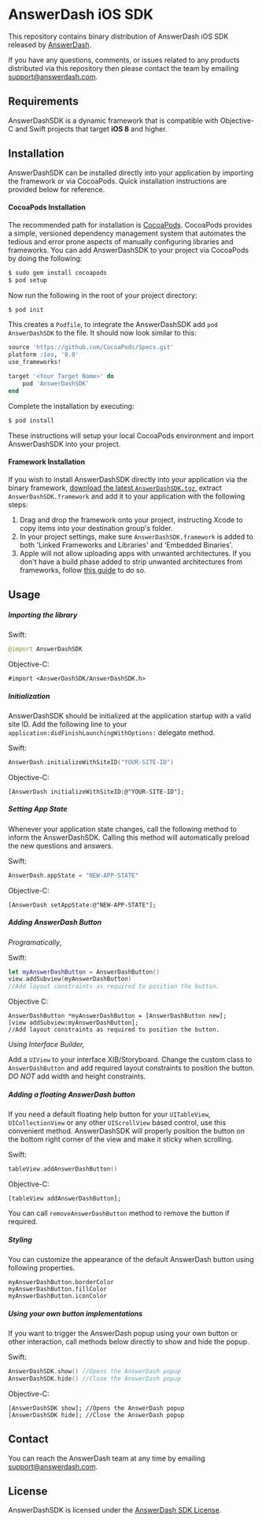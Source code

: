 # AnswerDash iOS SDK

This repository contains binary distribution of AnswerDash iOS SDK released by [AnswerDash](http://www.answerdash.com).

If you have any questions, comments, or issues related to any products distributed via this repository then please contact the team by emailing [support@answerdash.com](mailto:support@answerdash.com).

## Requirements

AnswerDashSDK is a dynamic framework that is compatible with Objective-C and Swift projects that target **iOS 8** and higher.

## Installation

AnswerDashSDK can be installed directly into your application by importing the framework or via CocoaPods. Quick installation instructions are provided below for reference.

#### CocoaPods Installation

The recommended path for installation is [CocoaPods](http://cocoapods.org/). CocoaPods provides a simple, versioned dependency management system that automates the tedious and error prone aspects of manually configuring libraries and frameworks. You can add AnswerDashSDK to your project via CocoaPods by doing the following:

```sh
$ sudo gem install cocoapods
$ pod setup
```

Now run the following in the root of your project directory:

```sh
$ pod init
```

This creates a `Podfile`, to integrate the AnswerDashSDK add `pod AnswerDashSDK` to the file. It should now look similar to this: 

```ruby
source 'https://github.com/CocoaPods/Specs.git'
platform :ios, '8.0'
use_frameworks!

target '<Your Target Name>' do
    pod 'AnswerDashSDK'
end
```

Complete the installation by executing:

```sh
$ pod install
```

These instructions will setup your local CocoaPods environment and import AnswerDashSDK into your project.

#### Framework Installation

If you wish to install AnswerDashSDK directly into your application via the binary framework, [download the latest `AnswerDashSDK.tgz`](https://repo.answerdash.com/releases/com/answerdash/ios/), extract `AnswerDashSDK.framework` and add it to your application with the following steps:

1. Drag and drop the framework onto your project, instructing Xcode to copy items into your destination group's folder.
2. In your project settings, make sure `AnswerDashSDK.framework` is added to both 'Linked Frameworks and Libraries' and 'Embedded Binaries'. 
3. Apple will not allow uploading apps with unwanted architectures. If you don't have a build phase added to strip unwanted architectures from frameworks, follow [this guide](http://ikennd.ac/blog/2015/02/stripping-unwanted-architectures-from-dynamic-libraries-in-xcode/) to do so.

## Usage
##### Importing the library
Swift:
```swift
@import AnswerDashSDK
```
Objective-C:
```objc
#import <AnswerDashSDK/AnswerDashSDK.h>
```
##### Initialization
AnswerDashSDK should be initialized at the application startup with a valid site ID. Add the following line to your `application:didFinishLaunchingWithOptions:` delegate method.

Swift:
```swift
AnswerDash.initializeWithSiteID("YOUR-SITE-ID")
```
Objective-C:
```objc
[AnswerDash initializeWithSiteID:@"YOUR-SITE-ID"];
```

##### Setting App State
Whenever your application state changes, call the following method to inform the AnswerDashSDK. Calling this method will automatically preload the new questions and answers.

Swift:
```swift
AnswerDash.appState = "NEW-APP-STATE"
```
Objective-C:
```objc
[AnswerDash setAppState:@"NEW-APP-STATE"];
```

##### Adding AnswerDash Button
*Programatically*,

Swift:
```swift
let myAnswerDashButton = AnswerDashButton()
view.addSubview(myAnswerDashButton)
//Add layout constraints as required to position the button.
```
Objective C:
```objc
AnswerDashButton *myAnswerDashButton = [AnswerDashButton new];
[view addSubview:myAnswerDashButton];
//Add layout constraints as required to position the button.
```
*Using Interface Builder,*

Add a `UIView` to your interface XIB/Storyboard. Change the custom class to `AnswerDashButton` and add required layout constraints to position the button. *DO NOT* add width and height constraints.

##### Adding a floating AnswerDash button

If you need a default floating help button for your `UITableView`, `UICollectionView` or any other `UIScrollView` based control, use this convenient method. AnswerDashSDK will properly position the button on the bottom right corner of the view and make it sticky when scrolling.

Swift:
```swift
tableView.addAnswerDashButton()
```
Objective-C:
```objc
[tableView addAnswerDashButton];
```

You can call `removeAnswerDashButton` method to remove the button if required.

##### Styling

You can customize the appearance of the default AnswerDash button using following properties.

```
myAnswerDashButton.borderColor
myAnswerDashButton.fillColor
myAnswerDashButton.iconColor
```

##### Using your own button implementations

If you want to trigger the AnswerDash popup using your own button or other interaction, call methods below directly to show and hide the popup.

Swift:
```swift
AnswerDashSDK.show() //Opens the AnswerDash popup
AnswerDashSDK.hide() //Close the AnswerDash popup
```
Objective-C:
```objc
[AnswerDashSDK show]; //Opens the AnswerDash popup
[AnswerDashSDK hide]; //Close the AnswerDash popup
```

## Contact

You can reach the AnswerDash team at any time by emailing [support@answerdash.com](mailto:support@answerdash.com).

## License

AnswerDashSDK is licensed under the [AnswerDash SDK License](https://github.com/answerdash/answerdash-ios-sdk-binary/blob/master/LICENSE.md).
